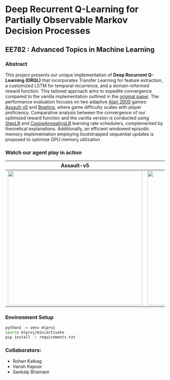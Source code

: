 # Deep Recurrent Q-Learning for Partially Observable Markov Decision Processes

## EE782 : Advanced Topics in Machine Learning 

### Abstract 

This project presents our unique implementation of
**Deep Recurrent Q-Learning (DRQL)** that incorporates Transfer
Learning for feature extraction, a customized LSTM for temporal recurrence, and a domain-informed reward function. This
tailored approach aims to expedite convergence compared to the
vanilla implementation outlined in the [original paper](https://arxiv.org/abs/1507.06527). The performance evaluation focuses on two adaptive [Atari 2600](https://en.wikipedia.org/wiki/Atari_2600) games:
[Assault-v5](https://gymnasium.farama.org/environments/atari/assault/) and [Bowling](https://gymnasium.farama.org/environments/atari/bowling/), where game difficulty scales with player
proficiency. Comparative analysis between the convergence of our
optimized reward function and the vanilla version is conducted
using [StepLR](https://pytorch.org/docs/stable/generated/torch.optim.lr_scheduler.StepLR.html) and [CosineAnnealingLR](https://pytorch.org/docs/stable/generated/torch.optim.lr_scheduler.CosineAnnealingWarmRestarts.html) learning rate schedulers,
complemented by theoretical explanations. Additionally, an efficient windowed episodic memory implementation employing
bootstrapped sequential updates is proposed to optimize GPU
memory utilization


### Watch our agent play in action


Assault-v5           |  Bowling 
:-------------------------:|:-------------------------:
<img src="https://github.com/rohankalbag/deep-recurrent-q-learning/assets/46604893/11845492-2464-419e-b14a-26c98a813fd3" width=425></img> | <img src="https://github.com/rohankalbag/deep-recurrent-q-learning/assets/46604893/4607b58c-9502-4a6b-9e15-5bfe1f9cf93a" width=425></img> 


### Environment Setup 

```bash
python3 -m venv mlproj
source mlproj/bin/activate
pip install -r requirements.txt
```

### Collaborators:

- Rohan Kalbag
- Vansh Kapoor
- Sankalp Bhamare
